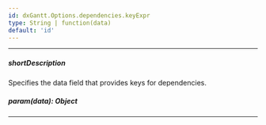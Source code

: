```yaml
---
id: dxGantt.Options.dependencies.keyExpr
type: String | function(data)
default: 'id'
---
```

---
##### shortDescription
Specifies the data field that provides keys for dependencies.

##### param(data): Object

---
